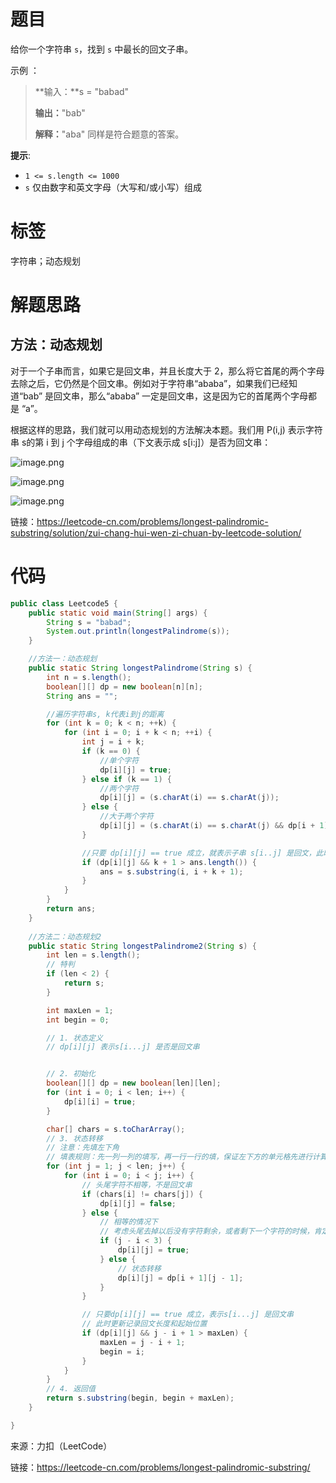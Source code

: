 # 题目

给你一个字符串 `s`，找到 `s` 中最长的回文子串。





示例 ：

> **输入：**s = "babad"
>
> **输出：**"bab"
>
> **解释：**"aba" 同样是符合题意的答案。

**提示**:

- `1 <= s.length <= 1000`
- `s` 仅由数字和英文字母（大写和/或小写）组成



# 标签

字符串；动态规划

# 解题思路

## 方法：动态规划

对于一个子串而言，如果它是回文串，并且长度大于 2，那么将它首尾的两个字母去除之后，它仍然是个回文串。例如对于字符串“ababa”，如果我们已经知道“bab” 是回文串，那么“ababa” 一定是回文串，这是因为它的首尾两个字母都是 “a”。



根据这样的思路，我们就可以用动态规划的方法解决本题。我们用 P(i,j) 表示字符串 s的第 i 到 j 个字母组成的串（下文表示成 s[i:j]）是否为回文串：

![image.png](https://cdn.nlark.com/yuque/0/2021/png/2979410/1616332295064-46c5b288-1ae6-4480-9a40-4229611a9d63.png)

![image.png](https://cdn.nlark.com/yuque/0/2021/png/2979410/1616332316991-f7b25023-ddd4-4400-ad2f-dcb43bce52df.png)

![image.png](https://cdn.nlark.com/yuque/0/2021/png/2979410/1616332336353-0321e6a4-6080-4089-b0c9-a5145356d82a.png)



链接：https://leetcode-cn.com/problems/longest-palindromic-substring/solution/zui-chang-hui-wen-zi-chuan-by-leetcode-solution/

# 代码

```JAVA
public class Leetcode5 {
    public static void main(String[] args) {
        String s = "babad";
        System.out.println(longestPalindrome(s));
    }

    //方法一：动态规划
    public static String longestPalindrome(String s) {
        int n = s.length();
        boolean[][] dp = new boolean[n][n];
        String ans = "";

        //遍历字符串s, k代表i到j的距离
        for (int k = 0; k < n; ++k) {
            for (int i = 0; i + k < n; ++i) {
                int j = i + k;
                if (k == 0) {
                    //单个字符
                    dp[i][j] = true;
                } else if (k == 1) {
                    //两个字符
                    dp[i][j] = (s.charAt(i) == s.charAt(j));
                } else {
                    //大于两个字符
                    dp[i][j] = (s.charAt(i) == s.charAt(j) && dp[i + 1][j - 1]);
                }

                //只要 dp[i][j] == true 成立，就表示子串 s[i..j] 是回文，此时记录回文长度和起始位置
                if (dp[i][j] && k + 1 > ans.length()) {
                    ans = s.substring(i, i + k + 1);
                }
            }
        }
        return ans;
    }
    
    //方法二：动态规划2
    public static String longestPalindrome2(String s) {
        int len = s.length();
        // 特判
        if (len < 2) {
            return s;
        }

        int maxLen = 1;
        int begin = 0;

        // 1. 状态定义
        // dp[i][j] 表示s[i...j] 是否是回文串


        // 2. 初始化
        boolean[][] dp = new boolean[len][len];
        for (int i = 0; i < len; i++) {
            dp[i][i] = true;
        }

        char[] chars = s.toCharArray();
        // 3. 状态转移
        // 注意：先填左下角
        // 填表规则：先一列一列的填写，再一行一行的填，保证左下方的单元格先进行计算
        for (int j = 1; j < len; j++) {
            for (int i = 0; i < j; i++) {
                // 头尾字符不相等，不是回文串
                if (chars[i] != chars[j]) {
                    dp[i][j] = false;
                } else {
                    // 相等的情况下
                    // 考虑头尾去掉以后没有字符剩余，或者剩下一个字符的时候，肯定是回文串
                    if (j - i < 3) {
                        dp[i][j] = true;
                    } else {
                        // 状态转移
                        dp[i][j] = dp[i + 1][j - 1];
                    }
                }

                // 只要dp[i][j] == true 成立，表示s[i...j] 是回文串
                // 此时更新记录回文长度和起始位置
                if (dp[i][j] && j - i + 1 > maxLen) {
                    maxLen = j - i + 1;
                    begin = i;
                }
            }
        }
        // 4. 返回值
        return s.substring(begin, begin + maxLen);
    }

}
```



来源：力扣（LeetCode）  

链接：https://leetcode-cn.com/problems/longest-palindromic-substring/